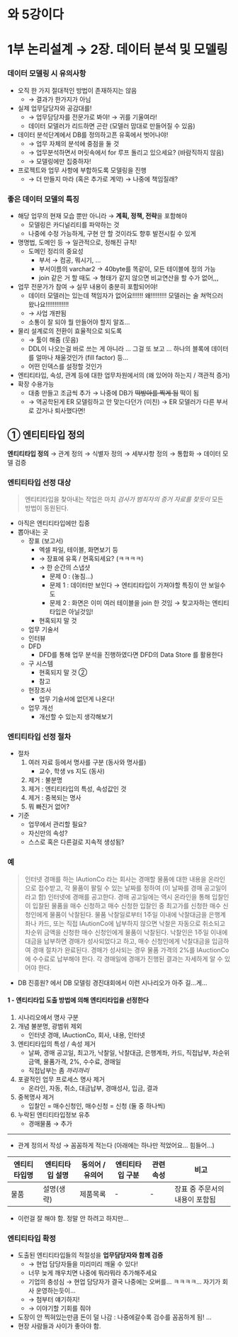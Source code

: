 와 5강이다
==========

1부 논리설계 → 2장. 데이터 분석 및 모델링
=========================================

### 데이터 모델링 시 유의사항

-	오직 한 가지 절대적인 방법이 존재하지는 않음
	-	→ 결과가 한가지가 아님
-	실제 업무담당자와 공감대를!
	-	→ 업무담당자를 전문가로 봐야! → 귀를 기울여라!
	-	데이터 모델러가 리드하면 곤란 (모델러 맘대로 만들어질 수 있음)
-	데이터 분석단계에서 DB를 정의하고픈 유혹에서 벗어나야!
	-	→ 업무 자체의 분석에 중점을 둘 것
	-	→ 업무분석하면서 머릿속에서 for 루프 돌리고 있으세요? (바람직하지 않음)
	-	→ 모델링에만 집중하자!
-	프로젝트와 업무 사항에 부합하도록 모델링을 진행
	-	→ 더 만들지 마라 (혹은 추가로 계약) → 나중에 책임질래?

### 좋은 데이터 모델의 특징

-	해당 업무의 현재 모습 뿐만 아니라 → **계획, 정책, 전략**을 포함해야
	-	모델링은 카디널리티를 파악하는 것
	-	나중에 수정 가능하게, 구현 안 할 것이라도 향후 발전시킬 수 있게
-	명명법, 도메인 등 → 일관적으로, 정해진 규칙!
	-	도메인 정리의 중요성
		-	부서 → 컴공, 뭐시기, ...
		-	부서이름의 varchar2 → 40byte를 똑같이, 모든 테이블에 정의 가능
		-	join 같은 거 할 때도 → 형태가 같지 않으면 비교연산을 할 수가 없어,,,
-	업무 전문가가 참여 → 실무 내용이 충분히 포함되어야!
	-	데이터 모델러는 있는데 책임자가 없어요!!!!!! 왜!!!!!!!!! 모델러는 술 쳐먹으러 왔나요!!!!!!!!!!!!!
	-	→ 사업 개판됨
	-	소통이 잘 되야 뭘 만들어야 할지 알죠...
-	물리 설계로의 전환이 효율적으로 되도록
	-	→ 툴이 해줌 (웃음)
	-	DDL이 나오는걸 바로 쓰는 게 아니라 ... 그걸 또 보고 ... 하나의 블록에 데이터를 얼마나 채울것인가 (fill factor) 등...
	-	어떤 인덱스를 설정할 것인가
-	엔티티타입, 속성, 관계 등에 대한 업무차원에서의 (왜 있어야 하는지 / 객관적 증거)
-	확장 수용가능
	-	대충 만들고 조금씩 추가 → 나중에 DB가 ~~떡방아를 찍게 됨~~ 떡이 됨
	-	→ 역공학된게 ER 모델링하고 안 맞는다던가 (미친) → ER 모델러가 다른 부서로 갔거나 퇴사했다면!

① 엔티티타입 정의
-----------------

**엔티티타입 정의** → 관계 정의 → 식별자 정의 → 세부사항 정의 → 통합화 → 데이터 모델 검증

### 엔티티타입 선정 대상

> 엔티티타입을 찾아내는 작업은 마치 *검사가 범죄자의 증거 자료를 찾듯이* 모든 방법이 동원된다.

-	아직은 엔티티타입에만 집중
-	뽑아내는 곳
	-	장표 (보고서)
		-	엑셀 파일, 테이블, 화면보기 등
		-	→ 장표에 유혹 / 현혹되세요? (ㅋㅋㅋㅋ)
		-	→ 한 순간의 스냅샷
			-	문제 0 : (놓침...)
			-	문제 1 : 데이터만 보인다 → 엔티티타입이 가져야할 특징이 안 보일수도
			-	문제 2 : 화면은 이미 여러 테이블을 join 한 것임 → 찾고자하는 엔티티 타입은 아닐것임!
		-	현혹되지 말 것
	-	업무 기술서
	-	인터뷰
	-	DFD
		-	DFD를 통해 업무 분석을 진행하였다면 DFD의 Data Store 를 활용한다
	-	구 시스템
		-	현혹되지 말 것 ②
		-	참고
	-	현장조사
		-	업무 기술서에 없던게 나온다!
	-	업무 개선
		-	개선할 수 있는지 생각해보기

### 엔티티타입 선정 절차

-	절차
	1.	여러 자료 등에서 명사를 구분 (동사와 명사를)
		-	교수, 학생 vs 지도 (동사)
	2.	제거 : 불분명
	3.	제거 : 엔티티타입의 특성, 속성값인 것
	4.	제거 : 중복되는 명사
	5.	뭐 빠진거 없어?
-	기준
	-	업무에서 관리할 필요?
	-	자신만의 속성?
	-	스스로 혹은 다른걸로 지속적 생성됨?

### 예

> 인터넷 경매를 하는 IAutionCo 라는 회사는 경매할 물품에 대한 내용을 온라인으로 접수받고, 각 물품이 팔릴 수 있는 날짜를 정하여 (이 날짜를 경매 공고일이라고 함) 인터넷에 경매를 공고한다. 경매 공고일에는 역시 온라인을 통해 입찰인이 입찰된 물품을 매수 신청하고 매수 신청한 입찰인 중 최고가를 신청한 매수 신청인에게 물품이 낙찰된다. 물품 낙찰일로부터 1주일 이내에 낙찰대금을 은행계좌나 카드, 또는 직접 IAutionCo에 납부하지 않으면 낙찰은 자동으로 취소되고 차순위 금액을 신청한 매수 신청인에게 물품이 낙찰된다. 낙찰인은 1주일 이내에 대금을 납부하면 경매가 성사되었다고 하고, 매수 신청인에게 낙찰대금을 입금하여 경매 절차가 완료된다. 경매가 성사되는 경우 물품 가격의 2%를 IAuctionCo에 수수료로 납부해야 한다. 각 경매일에 경매가 진행된 결과는 자세하게 알 수 있어야 한다.

-	DB 진흥원? 에서 DB 모델링 경진대회에서 이런 시나리오가 아주 길...게...

#### 1 - 엔티티타입 도출 방법에 의해 엔티티타입을 선정한다

1.	시나리오에서 명사 구분
2.	개념 불분명, 광범위 제외
	-	인터넷 경매, IAuctionCo, 회사, 내용, 인터넷
3.	엔티티타입의 특성 / 속성 제거
	-	날짜, 경매 공고일, 최고가, 낙찰일, 낙찰대금, 은행계좌, 카드, 직접납부, 차순위금액, 물품가격, 2%, 수수료, 경매일
	-	직접납부는 좀 *까리까리*
4.	포괄적인 업무 프로세스 명사 제거
	-	온라인, 자동, 취소, 대금납부, 경매성사, 입금, 결과
5.	중복명사 제거
	-	입찰인 = 매수신청인, 매수신청 = 신청 (둘 중 하나씩)
6.	누락된 엔티티타입정보 유추
	-	경매물품 → 추가

---

-	관계 정의서 작성 → 꼼꼼하게 적는다 (아래에는 하나만 적었어요... 힘들어...)

| 엔티티 타입명 | 엔티티타입 설명 | **동의어 / 유의어** | 엔티티타입 구분 | 관련 속성 | 비고                           |
|---------------|-----------------|---------------------|-----------------|-----------|--------------------------------|
| 물품          | 설명(생략)      | 제품목록            | \-              | \-        | 장표 중 주문서의 내용이 포함됨 |

-	이런걸 잘 해야 함. 정말 안 하려고 하지만...

### 엔티티타입 확정

-	도출된 엔티티타입들의 적절성을 **업무담당자와 함께 검증**
	-	→ 현업 담당자들을 미리미리 깨울 수 있다!
	-	너무 늦게 깨우치면 나중에 뭐라뭐라 추가해주세요
	-	기업의 충성심 → 현업 담당자가 결국 나중에는 오버를... ㅋㅋㅋㅋ... 자기가 회사 운영하는듯이...
	-	→ 첨부터 얘기하지!
	-	→ 이야기할 기회를 줘야
-	도장이 안 찍혀있는만큼 돈이 덜 나감 : 나중에갈수록 검수를 꼼꼼하게 됨! ...
-	현장 사람들과 사이가 좋아야 함.

